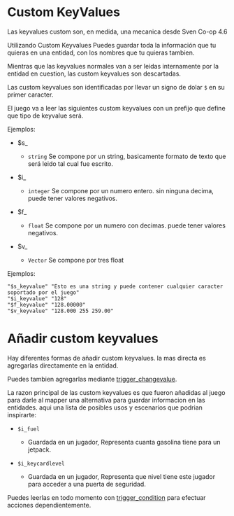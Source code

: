 # Custom KeyValues

Las keyvalues custom son, en medida, una mecanica desde Sven Co-op 4.6

Utilizando Custom Keyvalues Puedes guardar toda la información que tu quieras en una entidad, con los nombres que tu quieras tambien.

Mientras que las keyvalues normales van a ser leidas internamente por la entidad en cuestion, las custom keyvalues son descartadas.

Las custom keyvalues son identificadas por llevar un signo de dolar ``$`` en su primer caracter. 

El juego va a leer las siguientes custom keyvalues con un prefijo que define que tipo de keyvalue será.

Ejemplos:

- $s_
	- ``string`` Se compone por un string, basicamente formato de texto que será leido tal cual fue escrito.

- $i_
	- ``integer`` Se compone por un numero entero. sin ninguna decima, puede tener valores negativos.

- $f_
	- ``float`` Se compone por un numero con decimas. puede tener valores negativos.
	
- $v_
	- ``Vector`` Se compone por tres float

Ejemplos:
```angelscript
"$s_keyvalue" "Esto es una string y puede contener cualquier caracter soportado por el juego"
"$i_keyvalue" "128"
"$f_keyvalue" "128.00000"
"$v_keyvalue" "128.000 255 259.00"
```

# Añadir custom keyvalues

Hay diferentes formas de añadir custom keyvalues. la mas directa es agregarlas directamente en la entidad.

Puedes tambien agregarlas mediante [trigger_changevalue](trigger_changevalue_english.md).

La razon principal de las custom keyvalues es que fueron añadidas al juego para darle al mapper una alternativa para guardar informacion en las entidades. aqui una lista de posibles usos y escenarios que podrian inspirarte:

- ``$i_fuel``
	- Guardada en un jugador, Representa cuanta gasolina tiene para un jetpack.
	
- ``$i_keycardlevel``
	- Guardada en un jugador, Representa que nivel tiene este jugador para acceder a una puerta de seguridad.

Puedes leerlas en todo momento con [trigger_condition](trigger_condition_english.md) para efectuar acciones dependientemente.